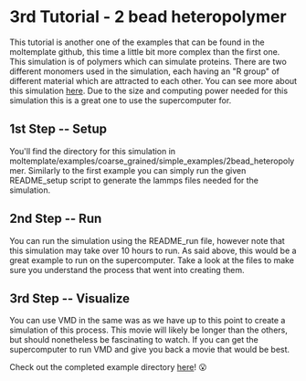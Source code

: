 # 3rd Tutorial - 2 bead heteropolymer

This tutorial is another one of the examples that can be found in the moltemplate github, this time a little bit more complex than the first one. This simulation is of polymers which can simulate proteins. There are two different monomers used in the simulation, each having an "R group" of different material which are attracted to each other. You can see more about this simulation [here](https://github.com/jewettaij/moltemplate/tree/master/examples/coarse_grained/simple_examples/2bead_heteropolymer). Due to the size and computing power needed for this simulation this is a great one to use the supercomputer for. 

## 1st Step -- Setup
You'll find the directory for this simulation in moltemplate/examples/coarse_grained/simple_examples/2bead_heteropolymer. Similarly to the first example you can simply run the given README_setup script to generate the lammps files needed for the simulation. 

## 2nd Step -- Run
You can run the simulation using the README_run file, however note that this simulation may take over 10 hours to run. As said above, this would be a great example to run on the supercomputer. Take a look at the files to make sure you understand the process that went into creating them. 

## 3rd Step -- Visualize
You can use VMD in the same was as we have up to this point to create a simulation of this process. This movie will likely be longer than the others, but should nonetheless be fascinating to watch. If you can get the supercomputer to run VMD and give you back a movie that would be best. 

Check out the completed example directory [here](../completed_examples/3-simple_polymers)! :open_mouth:
